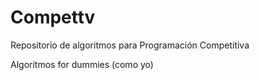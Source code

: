 # Compettv

Repositorio de algoritmos para Programación Competitiva

Algoritmos for dummies (como yo)
